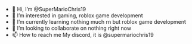 - 👋 Hi, I’m @SuperMarioChris19
- 👀 I’m interested in gaming, roblox game development
- 🌱 I’m currently learning nothing much rn but roblox game development
- 💞️ I’m looking to collaborate on nothing right now
- 📫 How to reach me My discord, it is @supermariochris19

<!---
SuperMarioChris19/SuperMarioChris19 is a ✨ special ✨ repository because its `README.md` (this file) appears on your GitHub profile.
You can click the Preview link to take a look at your changes.
--->

